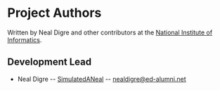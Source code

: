 # Project Authors

Written by Neal Digre and other contributors at the [National Institute of Informatics](<https://www.nii.ac.jp/en/>).

## Development Lead

* Neal Digre -- [SimulatedANeal](https://github.com/SimulatedANeal) -- <nealdigre@ed-alumni.net>
